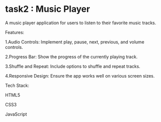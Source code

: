 # task2 : Music Player 
  A music player application for users to listen to their favorite music tracks.

Features:

1.Audio Controls: Implement play, pause, next, previous, and volume controls.

2.Progress Bar: Show the progress of the currently playing track.

3.Shuffle and Repeat: Include options to shuffle and repeat tracks.

4.Responsive Design: Ensure the app works well on various screen sizes.

Tech Stack:

HTML5

CSS3

JavaScript 
